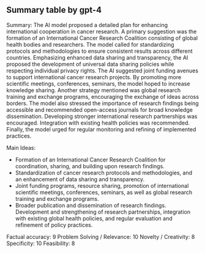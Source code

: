 ## Summary table by gpt-4
Summary: 
The AI model proposed a detailed plan for enhancing international cooperation in cancer research. A primary suggestion was the formation of an International Cancer Research Coalition consisting of global health bodies and researchers. The model called for standardizing protocols and methodologies to ensure consistent results across different countries. Emphasizing enhanced data sharing and transparency, the AI proposed the development of universal data sharing policies while respecting individual privacy rights. The AI suggested joint funding avenues to support international cancer research projects. By promoting more scientific meetings, conferences, seminars, the model hoped to increase knowledge sharing. Another strategy mentioned was global research training and exchange programs, encouraging the exchange of ideas across borders. The model also stressed the importance of research findings being accessible and recommended open-access journals for broad knowledge dissemination. Developing stronger international research partnerships was encouraged. Integration with existing health policies was recommended. Finally, the model urged for regular monitoring and refining of implemented practices.

Main Ideas: 
- Formation of an International Cancer Research Coalition for coordination, sharing, and building upon research findings.
- Standardization of cancer research protocols and methodologies, and an enhancement of data sharing and transparency.
- Joint funding programs, resource sharing, promotion of international scientific meetings, conferences, seminars, as well as global research training and exchange programs.
- Broader publication and dissemination of research findings. Development and strengthening of research partnerships, integration with existing global health policies, and regular evaluation and refinement of policy practices.

Factual accuracy: 9
Problem Solving / Relevance: 10
Novelty / Creativity: 8
Specificity: 10
Feasibility: 8